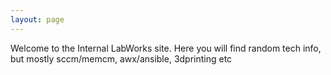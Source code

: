 ```yaml
---
layout: page
---
```

Welcome to the Internal LabWorks site.
Here you will find random tech info, but mostly sccm/memcm, awx/ansible, 3dprinting etc